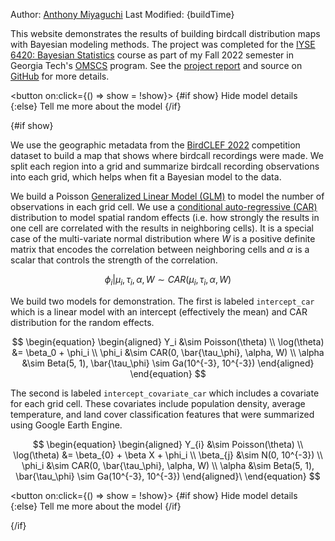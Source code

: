 <script>
    // get the date part of the iso string
    let buildTime = "__BUILD_TIME__".split("T")[0];
    let show = false;
</script>

Author: [Anthony Miyaguchi](https://acmiyaguchi.me)
Last Modified: {buildTime}

This website demonstrates the results of building birdcall distribution maps with Bayesian modeling methods.
The project was completed for the [IYSE 6420: Bayesian Statistics](https://omscs.gatech.edu/isye-6420-bayesian-statistics) course as part of my Fall 2022 semester in Georgia Tech's [OMSCS](https://omscs.gatech.edu/) program. See the [project report] and source on [GitHub] for more details.

<button on:click={() => show = !show}>
{#if show}
Hide model details
{:else}
Tell me more about the model
{/if}
</button>

{#if show}

We use the geographic metadata from the [BirdCLEF 2022](https://www.kaggle.com/c/birdclef-2022) competition dataset to build a map that shows where birdcall recordings were made.
We split each region into a grid and summarize birdcall recording observations into each grid, which helps when fit a Bayesian model to the data.

We build a Poisson [Generalized Linear Model (GLM)][glm] to model the number of observations in each grid cell.
We use a [conditional auto-regressive (CAR)][car] distribution to model spatial random effects (i.e. how strongly the results in one cell are correlated with the results in neighboring cells).
It is a special case of the multi-variate normal distribution where $W$ is a positive definite matrix that encodes the correlation between neighboring cells and $\alpha$ is a scalar that controls the strength of the correlation.

$$
\begin{equation}
\phi_i | \mu_i, \tau_i, \alpha, W \sim CAR(\mu_i, \tau_i, \alpha, W)
\end{equation}
$$

We build two models for demonstration.
The first is labeled `intercept_car` which is a linear model with an intercept (effectively the mean) and CAR distribution for the random effects.

$$
\begin{equation}
\begin{aligned}
    Y_i &\sim Poisson(\theta) \\
    \log(\theta) &= \beta_0 + \phi_i \\
    \phi_i &\sim CAR(0, \bar{\tau_\phi}, \alpha, W) \\
    \alpha &\sim Beta(5, 1), \bar{\tau_\phi} \sim Ga(10^{-3}, 10^{-3})
\end{aligned}
\end{equation}
$$

The second is labeled `intercept_covariate_car` which includes a covariate for each grid cell.
These covariates include population density, average temperature, and land cover classification features that were summarized using Google Earth Engine.

$$
\begin{equation}
\begin{aligned}
    Y_{i} &\sim Poisson(\theta) \\
    \log(\theta) &= \beta_{0} + \beta X + \phi_i \\
    \beta_{j} &\sim N(0, 10^{-3}) \\
    \phi_i &\sim CAR(0, \bar{\tau_\phi}, \alpha, W) \\
    \alpha &\sim Beta(5, 1), \bar{\tau_\phi} \sim Ga(10^{-3}, 10^{-3})
\end{aligned}\
\end{equation}
$$

<button on:click={() => show = !show}>
{#if show}
Hide model details
{:else}
Tell me more about the model
{/if}
</button>

{/if}

[glm]: https://en.wikipedia.org/wiki/Generalized_linear_model
[car]: https://docs.pymc.io/en/latest/api/distributions/generated/pymc.CAR.html
[github]: https://github.com/acmiyaguchi/iyse4620-birdcall-distributions
[project report]: https://raw.githubusercontent.com/acmiyaguchi/iyse6420-birdcall-distributions/master/report/2022-12-04-iyse6420_birdcall_distributions.pdf
